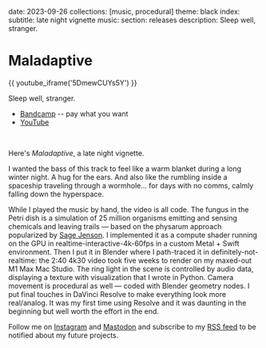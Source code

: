 date: 2023-09-26
collections: [music, procedural]
theme: black
index:
  subtitle: late night vignette
music:
  section: releases
description: Sleep well, stranger.

Maladaptive
===========

{{ youtube_iframe('5DmewCUYs5Y') }}

Sleep well, stranger.

- [Bandcamp](https://narfdotpl.bandcamp.com/track/maladaptive) -- pay what you want
- [YouTube](https://youtu.be/5DmewCUYs5Y)

<br/>

Here's *Maladaptive*, a late night vignette.

I wanted the bass of this track to feel like a warm blanket during a long winter night. A hug for the ears. And also like the rumbling inside a spaceship traveling through a wormhole... for days with no comms, calmly falling down the hyperspace.

While I played the music by hand, the video is all code. The fungus in the Petri dish is a simulation of 25 million organisms emitting and sensing chemicals and leaving trails — based on the physarum approach popularized by [Sage Jenson][]. I implemented it as a compute shader running on the GPU in realtime-interactive-4k-60fps in a custom Metal + Swift environment. Then I put it in Blender where I path-traced it in definitely-not-realtime: the 2:40 4k30 video took five weeks to render on my maxed-out M1 Max Mac Studio. The ring light in the scene is controlled by audio data, displaying a texture with visualization that I wrote in Python. Camera movement is procedural as well — coded with Blender geometry nodes. I put final touches in DaVinci Resolve to make everything look more real/analog. It was my first time using Resolve and it was daunting in the beginning but well worth the effort in the end.

  [Sage Jenson]: https://www.sagejenson.com

Follow me on [Instagram](https://www.instagram.com/p/Cxqxt-6o30q/) and [Mastodon](https://vis.social/@narf/111133297835113428) and subscribe to my [RSS feed](/feed) to be notified about my future projects.
